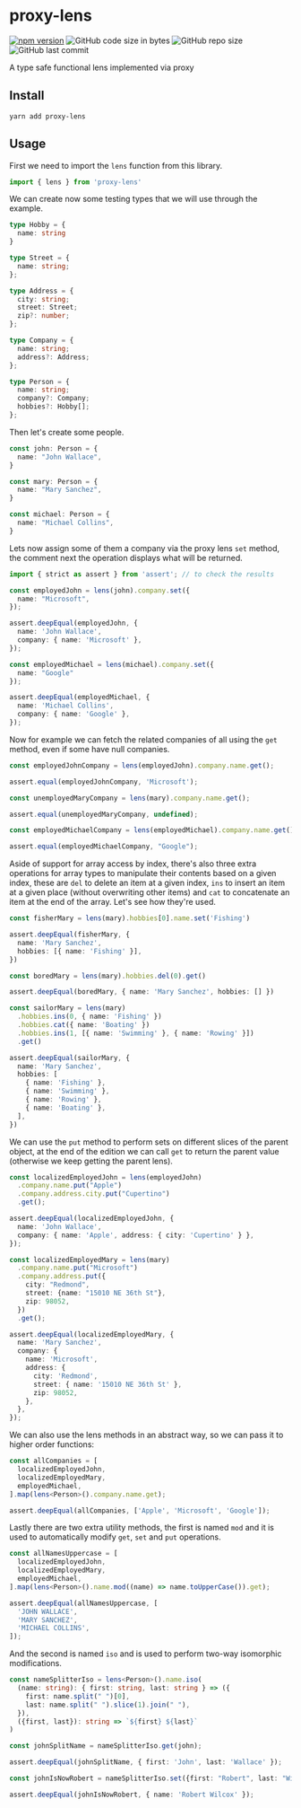 # proxy-lens

[![npm version](https://badge.fury.io/js/proxy-lens.svg)](https://badge.fury.io/js/proxy-lens)
![GitHub code size in bytes](https://img.shields.io/github/languages/code-size/aynik/proxy-lens.svg)
![GitHub repo size](https://img.shields.io/github/repo-size/aynik/proxy-lens.svg)
![GitHub last commit](https://img.shields.io/github/last-commit/aynik/proxy-lens.svg)

A type safe functional lens implemented via proxy

## Install

```shell
yarn add proxy-lens
```

## Usage

First we need to import the `lens` function from this library.


```typescript
import { lens } from 'proxy-lens'
```

We can create now some testing types that we will use through the example.

```typescript
type Hobby = {
  name: string
}

type Street = {
  name: string;
};

type Address = {
  city: string;
  street: Street;
  zip?: number;
};

type Company = {
  name: string;
  address?: Address;
};

type Person = {
  name: string;
  company?: Company;
  hobbies?: Hobby[];
};
```

Then let's create some people.

```typescript
const john: Person = {
  name: "John Wallace",
}

const mary: Person = {
  name: "Mary Sanchez",
}

const michael: Person = {
  name: "Michael Collins",
}
```

Lets now assign some of them a company via the proxy lens `set` method, the comment next the operation displays what will be returned.


```typescript
import { strict as assert } from 'assert'; // to check the results

const employedJohn = lens(john).company.set({
  name: "Microsoft",
});

assert.deepEqual(employedJohn, {
  name: 'John Wallace',
  company: { name: 'Microsoft' },
});

const employedMichael = lens(michael).company.set({
  name: "Google"
});

assert.deepEqual(employedMichael, {
  name: 'Michael Collins',
  company: { name: 'Google' },
});
```

Now for example we can fetch the related companies of all using the `get` method, even if some have null companies.

```typescript
const employedJohnCompany = lens(employedJohn).company.name.get();

assert.equal(employedJohnCompany, 'Microsoft');

const unemployedMaryCompany = lens(mary).company.name.get();

assert.equal(unemployedMaryCompany, undefined);

const employedMichaelCompany = lens(employedMichael).company.name.get();

assert.equal(employedMichaelCompany, "Google");
```
Aside of support for array access by index, there's also three extra operations for array types to manipulate their contents based on a given index, these are `del` to delete an item at a given index, `ins` to insert an item at a given place (without overwriting other items) and `cat` to concatenate an item at the end of the array. Let's see how they're used.

```typescript
const fisherMary = lens(mary).hobbies[0].name.set('Fishing')

assert.deepEqual(fisherMary, {
  name: 'Mary Sanchez',
  hobbies: [{ name: 'Fishing' }],
})

const boredMary = lens(mary).hobbies.del(0).get()

assert.deepEqual(boredMary, { name: 'Mary Sanchez', hobbies: [] })

const sailorMary = lens(mary)
  .hobbies.ins(0, { name: 'Fishing' })
  .hobbies.cat({ name: 'Boating' })
  .hobbies.ins(1, [{ name: 'Swimming' }, { name: 'Rowing' }])
  .get()

assert.deepEqual(sailorMary, {
  name: 'Mary Sanchez',
  hobbies: [
    { name: 'Fishing' },
    { name: 'Swimming' },
    { name: 'Rowing' },
    { name: 'Boating' },
  ],
})
```

We can use the `put` method to perform sets on different slices of the parent object, at the end of the edition we can call `get` to return the parent value (otherwise we keep getting the parent lens).

```typescript
const localizedEmployedJohn = lens(employedJohn)
  .company.name.put("Apple")
  .company.address.city.put("Cupertino")
  .get();

assert.deepEqual(localizedEmployedJohn, {
  name: 'John Wallace',
  company: { name: 'Apple', address: { city: 'Cupertino' } },
});

const localizedEmployedMary = lens(mary)
  .company.name.put("Microsoft")
  .company.address.put({
    city: "Redmond",
    street: {name: "15010 NE 36th St"},
    zip: 98052,
  })
  .get();

assert.deepEqual(localizedEmployedMary, {
  name: 'Mary Sanchez',
  company: {
    name: 'Microsoft',
    address: {
      city: 'Redmond',
      street: { name: '15010 NE 36th St' },
      zip: 98052,
    },
  },
});
```

We can also use the lens methods in an abstract way, so we can pass it to higher order functions:

```typescript
const allCompanies = [
  localizedEmployedJohn,
  localizedEmployedMary,
  employedMichael,
].map(lens<Person>().company.name.get);

assert.deepEqual(allCompanies, ['Apple', 'Microsoft', 'Google']);
```

Lastly there are two extra utility methods, the first is named `mod` and it is used to automatically modify `get`, `set` and `put` operations.

```typescript
const allNamesUppercase = [
  localizedEmployedJohn,
  localizedEmployedMary,
  employedMichael,
].map(lens<Person>().name.mod((name) => name.toUpperCase()).get);

assert.deepEqual(allNamesUppercase, [
  'JOHN WALLACE',
  'MARY SANCHEZ',
  'MICHAEL COLLINS',
]);
```

And the second is named `iso` and is used to perform two-way isomorphic modifications.

```typescript
const nameSplitterIso = lens<Person>().name.iso(
  (name: string): { first: string, last: string } => ({
    first: name.split(" ")[0],
    last: name.split(" ").slice(1).join(" "),
  }),
  ({first, last}): string => `${first} ${last}`
)

const johnSplitName = nameSplitterIso.get(john);

assert.deepEqual(johnSplitName, { first: 'John', last: 'Wallace' });

const johnIsNowRobert = nameSplitterIso.set({first: "Robert", last: "Wilcox"}, john);

assert.deepEqual(johnIsNowRobert, { name: 'Robert Wilcox' });
```
